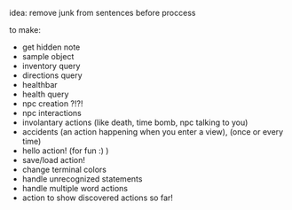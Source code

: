 idea:
    remove junk from sentences before proccess

to make:
- get hidden note
- sample object
- inventory query
- directions query
- healthbar
- health query
- npc creation ?!?!
- npc interactions
- involantary actions (like death, time bomb, npc talking to you)
- accidents (an action happening when you enter a view), (once or every time)
- hello action! (for fun :) )
- save/load action!
- change terminal colors
- handle unrecognized statements
- handle multiple word actions
- action to show discovered actions so far!
